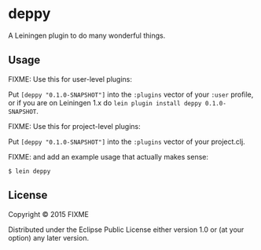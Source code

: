 # deppy

A Leiningen plugin to do many wonderful things.

## Usage

FIXME: Use this for user-level plugins:

Put `[deppy "0.1.0-SNAPSHOT"]` into the `:plugins` vector of your
`:user` profile, or if you are on Leiningen 1.x do `lein plugin install
deppy 0.1.0-SNAPSHOT`.

FIXME: Use this for project-level plugins:

Put `[deppy "0.1.0-SNAPSHOT"]` into the `:plugins` vector of your project.clj.

FIXME: and add an example usage that actually makes sense:

    $ lein deppy

## License

Copyright © 2015 FIXME

Distributed under the Eclipse Public License either version 1.0 or (at
your option) any later version.
